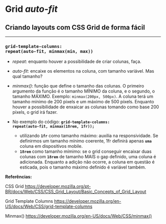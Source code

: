 # Grid **_auto-fit_**

## Criando layouts com CSS Grid de forma fácil

---

### <code>**grid-template-columns: repeat(auto-fit, minmax(min, max))**</code>

-   _repeat_: enquanto houver a possibilidade de criar colunas, faça.
-   _auto-fit_: encaixe os elementos na coluna, com tamanho variável. Mas qual tamanho?
-   _minmax()_: função que define o tamanho das colunas. O primeiro argumento da função é o tamanho MÍNIMO da coluna, e o segundo, o tamanho MÁXIMO. Exemplo: <code>minmax(200px, 500px)</code>. A coluna terá um tamanho mínimo de 200 pixels e um máximo de 500 píxels. Enquanto houver a possibilidade de enxaicar as colunas tomando como base 200 píxels, o grid irá fazer.

-   No exemplo do código: <code>**grid-template-columns: repeat(auto-fit, minmax(18rem, 1fr));**</code>
    -   utilizando <code>**1fr**</code> como tamanho máximo: auxilia na responsividade. Se definirmos um tamanho mínimo coerente, 1fr definirá apenas <code>**uma**</code> coluna em dispositivos mobile.
    -   <code>**18rem**</code> como tamanho mímimo: se o grid conseguir encaixar duas colunas com <code>**18rem**</code> de tamanho MAIS o gap definido, uma coluna é adicionada. Enquanto a adição não ocorre, a coluna em questão é esticada, pois o tamanho máximo definido é variável também.

**Referências:**

CSS Grid
https://developer.mozilla.org/pt-BR/docs/Web/CSS/CSS_Grid_Layout/Basic_Concepts_of_Grid_Layout

Grid Template Columns
https://developer.mozilla.org/en-US/docs/Web/CSS/grid-template-columns

Minmax()
https://developer.mozilla.org/en-US/docs/Web/CSS/minmax()
